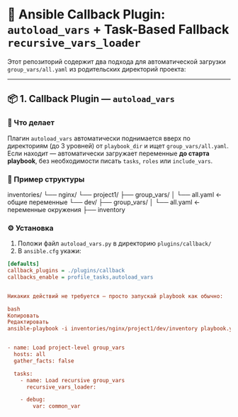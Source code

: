# 🔁 Ansible Callback Plugin: `autoload_vars` + Task-Based Fallback `recursive_vars_loader`

Этот репозиторий содержит два подхода для автоматической загрузки `group_vars/all.yaml` из родительских директорий проекта:

---

## 📦 1. Callback Plugin — `autoload_vars`

### 🧠 Что делает

Плагин `autoload_vars` автоматически поднимается вверх по директориям (до 3 уровней) от `playbook_dir` и ищет `group_vars/all.yaml`.  
Если находит — автоматически загружает переменные **до старта playbook**, без необходимости писать `tasks`, `roles` или `include_vars`.

### 📁 Пример структуры

inventories/
└── nginx/
└── project1/
├── group_vars/
│ └── all.yaml ← общие переменные
└── dev/
├── group_vars/
│ └── all.yaml ← переменные окружения
├── inventory


### ⚙️ Установка

1. Положи файл `autoload_vars.py` в директорию `plugins/callback/`
2. В `ansible.cfg` укажи:

```ini
[defaults]
callback_plugins = ./plugins/callback
callbacks_enable = profile_tasks,autoload_vars


Никаких действий не требуется — просто запускай playbook как обычно:

bash
Копировать
Редактировать
ansible-playbook -i inventories/nginx/project1/dev/inventory playbook.yml


- name: Load project-level group_vars
  hosts: all
  gather_facts: false

  tasks:
    - name: Load recursive group_vars
      recursive_vars_loader:

    - debug:
        var: common_var
